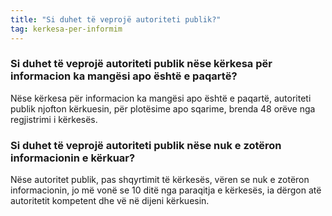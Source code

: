 ```yaml
---
title: "Si duhet të veprojë autoriteti publik?"
tag: kerkesa-per-informim
---
```


### Si duhet të veprojë autoriteti publik nëse kërkesa për informacion ka mangësi apo është e paqartë?

Nëse kërkesa për informacion ka mangësi apo është e paqartë, autoriteti publik njofton kërkuesin, për plotësime apo sqarime, brenda 48 orëve nga regjistrimi i kërkesës.

### Si duhet të veprojë autoriteti publik nëse nuk e zotëron informacionin e kërkuar?

Nëse autoritet publik, pas shqyrtimit të kërkesës, vëren se nuk e zotëron informacionin, jo më vonë se 10 ditë nga paraqitja e kërkesës, ia dërgon atë autoritetit kompetent dhe vë në dijeni kërkuesin.
